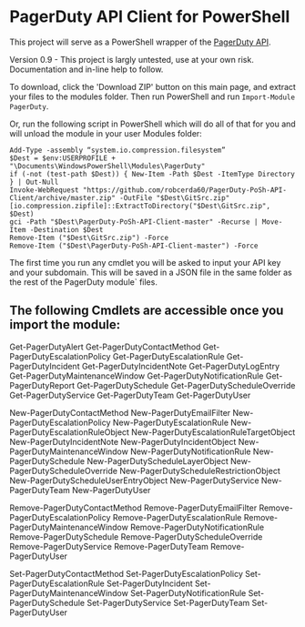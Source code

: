 # PagerDuty API Client for PowerShell

This project will serve as a PowerShell wrapper of the [PagerDuty API](https://developer.pagerduty.com/).

Version 0.9 - This project is largly untested, use at your own risk. Documentation and in-line help to follow.

To download, click the 'Download ZIP' button on this main page, and extract your files to the modules folder. Then run PowerShell and run ```Import-Module PagerDuty```.

Or, run the following script in PowerShell which will do all of that for you and will unload the module in your user Modules folder:

```
Add-Type -assembly “system.io.compression.filesystem”
$Dest = $env:USERPROFILE + "\Documents\WindowsPowerShell\Modules\PagerDuty"
if (-not (test-path $Dest)) { New-Item -Path $Dest -ItemType Directory } | Out-Null
Invoke-WebRequest "https://github.com/robcerda60/PagerDuty-PoSh-API-Client/archive/master.zip" -OutFile "$Dest\GitSrc.zip"
[io.compression.zipfile]::ExtractToDirectory("$Dest\GitSrc.zip", $Dest)
gci -Path "$Dest\PagerDuty-PoSh-API-Client-master" -Recurse | Move-Item -Destination $Dest
Remove-Item ("$Dest\GitSrc.zip") -Force
Remove-Item ("$Dest\PagerDuty-PoSh-API-Client-master") -Force
```

The first time you run any cmdlet you will be asked to input your API key and your subdomain. This will be saved in a JSON file in the same folder as the rest of the PagerDuty module` files.

The following Cmdlets are accessible once you import the module:
----
Get-PagerDutyAlert
Get-PagerDutyContactMethod
Get-PagerDutyEscalationPolicy
Get-PagerDutyEscalationRule
Get-PagerDutyIncident
Get-PagerDutyIncidentNote
Get-PagerDutyLogEntry
Get-PagerDutyMaintenanceWindow
Get-PagerDutyNotificationRule
Get-PagerDutyReport
Get-PagerDutySchedule
Get-PagerDutyScheduleOverride
Get-PagerDutyService
Get-PagerDutyTeam
Get-PagerDutyUser

New-PagerDutyContactMethod
New-PagerDutyEmailFilter
New-PagerDutyEscalationPolicy
New-PagerDutyEscalationRule
New-PagerDutyEscalationRuleObject
New-PagerDutyEscalationRuleTargetObject
New-PagerDutyIncidentNote
New-PagerDutyIncidentObject
New-PagerDutyMaintenanceWindow
New-PagerDutyNotificationRule
New-PagerDutySchedule
New-PagerDutyScheduleLayerObject
New-PagerDutyScheduleOverride
New-PagerDutyScheduleRestrictionObject
New-PagerDutyScheduleUserEntryObject
New-PagerDutyService
New-PagerDutyTeam
New-PagerDutyUser

Remove-PagerDutyContactMethod
Remove-PagerDutyEmailFilter
Remove-PagerDutyEscalationPolicy
Remove-PagerDutyEscalationRule
Remove-PagerDutyMaintenanceWindow
Remove-PagerDutyNotificationRule
Remove-PagerDutySchedule
Remove-PagerDutyScheduleOverride
Remove-PagerDutyService
Remove-PagerDutyTeam
Remove-PagerDutyUser

Set-PagerDutyContactMethod
Set-PagerDutyEscalationPolicy
Set-PagerDutyEscalationRule
Set-PagerDutyIncident
Set-PagerDutyMaintenanceWindow
Set-PagerDutyNotificationRule
Set-PagerDutySchedule
Set-PagerDutyService
Set-PagerDutyTeam
Set-PagerDutyUser